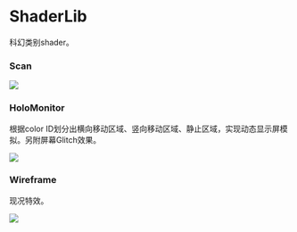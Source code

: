 # ShaderLib

科幻类别shader。

### Scan

![](../../../blob/master/Scifi/Scan/scan.gif)

### HoloMonitor

根据color ID划分出横向移动区域、竖向移动区域、静止区域，实现动态显示屏模拟。另附屏幕Glitch效果。

![](../../../blob/master/Scifi/ScifiMonitor/fuitest0x.png)

### Wireframe

现况特效。

![](../../../blob/master/Scifi/ScifiMonitor/fuitest02.gif)

